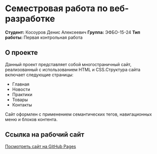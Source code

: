 # Семестровая работа по веб-разработке

**Студент:** Косоуров Денис Алексеевич
**Группа:** ЭФБО-15-24
**Тип работы:** Первая контрольная работа

## О проекте

Данный проект представляет собой многостраничный сайт, реализованный с использованием HTML и CSS.Структура сайта включает следующие страницы:

- Главная
- Новости
- Практики
- Товары
- Контакты

Сайт оформлен с применением семантических тегов, навигационных меню и блоков контента.

## Ссылка на рабочий сайт

[Посмотреть сайт на GitHub Pages](https://Jmyp1312.github.io/front-kr1/index.html)